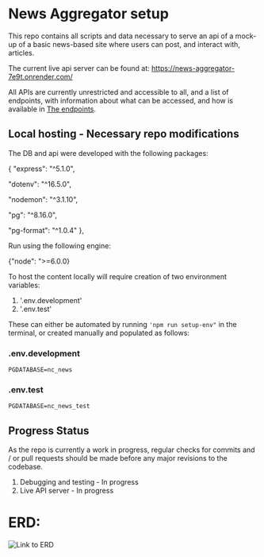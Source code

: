 # News Aggregator setup

This repo contains all scripts and data necessary to serve an api of a mock-up of a basic news-based site where users can post, and interact with, articles.

The current live api server can be found at: https://news-aggregator-7e9t.onrender.com/

All APIs are currently unrestricted and accessible to all, and a list of endpoints, with information about what can be accessed, and how is available in [The endpoints](endpoints.json).

## Local hosting - Necessary repo modifications

The DB and api were developed with the following packages:

{
"express": "^5.1.0",

"dotenv": "^16.5.0",

"nodemon": "^3.1.10",

"pg": "^8.16.0",

"pg-format": "^1.0.4"
},

Run using the following engine:

{"node": ">=6.0.0}

To host the content locally will require creation of two environment variables:

1. '.env.development'
2. '.env.test'

These can either be automated by running `'npm run setup-env"` in the terminal, or created manually and populated as follows:

### .env.development

`PGDATABASE=nc_news`

### .env.test

`PGDATABASE=nc_news_test`

## Progress Status

As the repo is currently a work in progress, regular checks for commits and / or pull requests should be made before any major revisions to the codebase.

1. Debugging and testing - In progress
2. Live API server - In progress

# ERD:

![Link to ERD](views/visuals/ERD.svg)
